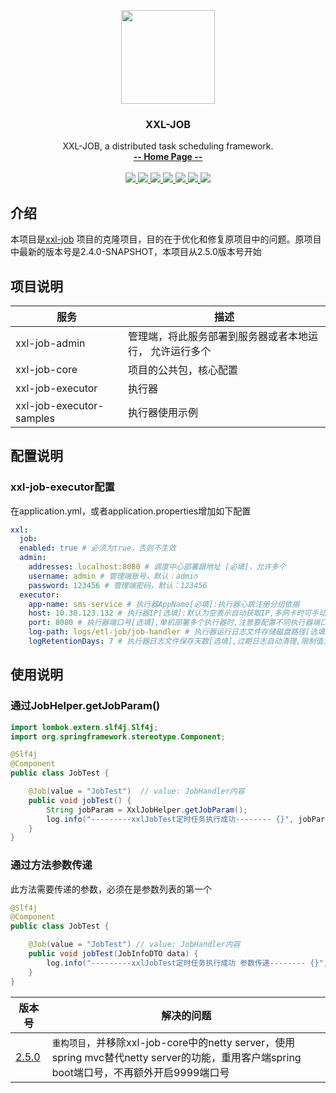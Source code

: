 <p align="center" >
    <img src="https://www.xuxueli.com/doc/static/xxl-job/images/xxl-logo.jpg" width="150">
    <h3 align="center">XXL-JOB</h3>
    <p align="center">
        XXL-JOB, a distributed task scheduling framework.
        <br>
        <a href="https://www.xuxueli.com/xxl-job/"><strong>-- Home Page --</strong></a>
        <br>
        <br>
        <a href="https://github.com/xuxueli/xxl-job/actions">
            <img src="https://github.com/xuxueli/xxl-job/workflows/Java%20CI/badge.svg" >
        </a>
        <a href="https://maven-badges.herokuapp.com/maven-central/com.xuxueli/xxl-job/">
            <img src="https://maven-badges.herokuapp.com/maven-central/com.xuxueli/xxl-job/badge.svg" >
        </a>
        <a href="https://github.com/xuxueli/xxl-job/releases">
         <img src="https://img.shields.io/github/release/xuxueli/xxl-job.svg" >
        </a>
        <a href="https://github.com/xuxueli/xxl-job/">
            <img src="https://img.shields.io/github/stars/xuxueli/xxl-job" >
        </a>
        <a href="https://hub.docker.com/r/xuxueli/xxl-job-admin/">
            <img src="https://img.shields.io/docker/pulls/xuxueli/xxl-job-admin" >
        </a>
        <a href="http://www.gnu.org/licenses/gpl-3.0.html">
         <img src="https://img.shields.io/badge/license-GPLv3-blue.svg" >
        </a>
        <a href="https://www.xuxueli.com/page/donate.html">
           <img src="https://img.shields.io/badge/%24-donate-ff69b4.svg?style=flat" >
        </a>
    </p>
</p>

## 介绍

本项目是[xxl-job](https://github.com/xuxueli/xxl-job) 项目的克隆项目，目的在于优化和修复原项目中的问题。原项目中最新的版本号是2.4.0-SNAPSHOT，本项目从2.5.0版本号开始

## 项目说明
|服务|描述|
|---|---|
|xxl-job-admin|管理端，将此服务部署到服务器或者本地运行， 允许运行多个|
|xxl-job-core|项目的公共包，核心配置|
|xxl-job-executor|执行器|
|xxl-job-executor-samples|执行器使用示例|

## 配置说明
### xxl-job-executor配置
在application.yml，或者application.properties增加如下配置
```yaml
xxl:
  job:  
  enabled: true # 必须为true，否则不生效        
  admin:
    addresses: localhost:8080 # 调度中心部署跟地址 [必填]，允许多个
    username: admin # 管理端账号，默认：admin
    password: 123456 # 管理端密码，默认：123456
  executor:
    app-name: sms-service # 执行器AppName[必填]:执行器心跳注册分组依据
    host: 10.30.123.132 # 执行器IP[选填]:默认为空表示自动获取IP,多网卡时可手动设置指定IP,该IP不会绑定Host仅作为通讯实用.地址信息用于'执行器注册'和'调度中心请求并触发任务'.
    port: 8080 # 执行器端口号[选填],单机部署多个执行器时,注意要配置不同执行器端口.
    log-path: logs/etl-job/job-handler # 执行器运行日志文件存储磁盘路径[选填]:需要对该路径拥有读写权限,为空则使用默认路径. 默认：执行器运行日志文件存储磁盘路径[选填]:需要对该路径拥有读写权限,为空则使用默认路径.
    logRetentionDays: 7 # 执行器日志文件保存天数[选填],过期日志自动清理,限制值大于等于3时生效;否则,如-1,关闭自动清理功能. 默认: 7
```

## 使用说明
### 通过JobHelper.getJobParam()
```java
import lombok.extern.slf4j.Slf4j;
import org.springframework.stereotype.Component;

@Slf4j
@Component
public class JobTest {

    @Job(value = "JobTest")  // value: JobHandler内容
    public void jobTest() {
        String jobParam = XxlJobHelper.getJobParam();
        log.info("---------xxlJobTest定时任务执行成功-------- {}", jobParam);
    }
}

```
### 通过方法参数传递
此方法需要传递的参数，必须在是参数列表的第一个
```java
@Slf4j
@Component
public class JobTest {

    @Job(value = "JobTest") // value: JobHandler内容
    public void jobTest(JobInfoDTO data) {
        log.info("---------xxlJobTest定时任务执行成功 参数传递-------- {}", data);
    }
}
```

|版本号|解决的问题|
|---|---|
|[2.5.0](https://github.com/a852203465/xxl-job/releases/tag/2.5.0)|`重构项目`，并移除xxl-job-core中的netty server，使用spring mvc替代netty server的功能，重用客户端spring boot端口号，不再额外开启9999端口号|